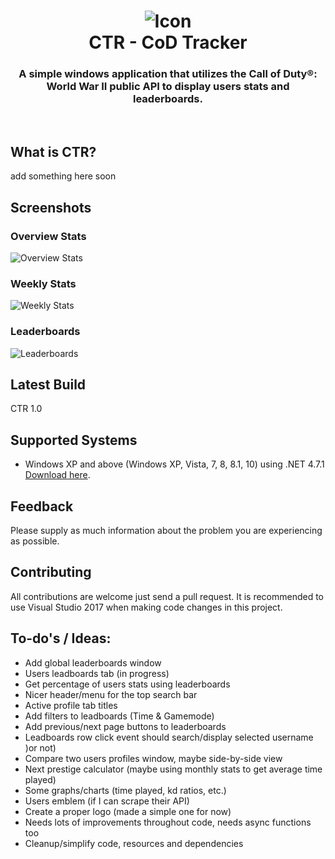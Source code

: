 <h1 align="center">
  <img src="/CoD WWII/Resources/ctr-black.png" alt="Icon" />
  <br />
  CTR - CoD Tracker
</h1>

<h3 align="center">A simple windows application that utilizes the Call of Duty®: World War II public API to display users stats and leaderboards.</h3>
<div align="center">
</div>
<br />

## What is CTR?
add something here soon

## Screenshots
### Overview Stats
![Overview Stats](https://github.com/HerbL27/CoD-Tracker/blob/master/Screenshots/overview.png?raw=true)

### Weekly Stats
![Weekly Stats](https://github.com/HerbL27/CoD-Tracker/blob/master/Screenshots/weekly.png?raw=true)

### Leaderboards
![Leaderboards](https://github.com/HerbL27/CoD-Tracker/blob/master/Screenshots/leaderboards.png?raw=true)


## Latest Build
CTR 1.0

## Supported Systems
* Windows XP and above (Windows XP, Vista, 7, 8, 8.1, 10) using .NET 4.7.1 [Download here](https://www.microsoft.com/net/download/dotnet-framework-runtime/net471).

## Feedback
Please supply as much information about the problem you are experiencing as possible.

## Contributing
All contributions are welcome just send a pull request. It is recommended to use Visual Studio 2017 when making code changes in this project.

## To-do's / Ideas:
- Add global leaderboards window
- Users leadboards tab (in progress)
- Get percentage of users stats using leaderboards
- Nicer header/menu for the top search bar
- Active profile tab titles
- Add filters to leadboards (Time & Gamemode)
- Add previous/next page buttons to leaderboards
- Leadboards row click event should search/display selected username )or not)
- Compare two users profiles window, maybe side-by-side view
- Next prestige calculator (maybe using monthly stats to get average time played)
- Some graphs/charts (time played, kd ratios, etc.)
- Users emblem (if I can scrape their API) 
- Create a proper logo (made a simple one for now)
- Needs lots of improvements throughout code, needs async functions too
- Cleanup/simplify code, resources and dependencies